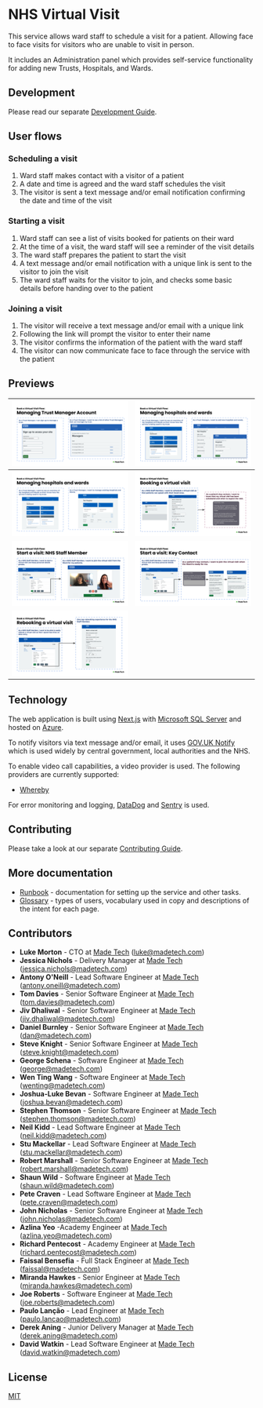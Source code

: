 # NHS Virtual Visit

This service allows ward staff to schedule a visit for a patient. Allowing face to face visits for visitors who are unable to visit in person.

It includes an Administration panel which provides self-service functionality for adding new Trusts, Hospitals, and Wards.

## Development

Please read our separate [Development Guide](./docs/development/README.md).

## User flows

### Scheduling a visit

1. Ward staff makes contact with a visitor of a patient
1. A date and time is agreed and the ward staff schedules the visit
1. The visitor is sent a text message and/or email notification confirming the date and time of the visit

### Starting a visit

1. Ward staff can see a list of visits booked for patients on their ward
1. At the time of a visit, the ward staff will see a reminder of the visit details
1. The ward staff prepares the patient to start the visit
1. A text message and/or email notification with a unique link is sent to the visitor to join the visit
1. The ward staff waits for the visitor to join, and checks some basic details before handing over to the patient

### Joining a visit

1. The visitor will receive a text message and/or email with a unique link
1. Following the link will prompt the visitor to enter their name
1. The visitor confirms the information of the patient with the ward staff
1. The visitor can now communicate face to face through the service with the patient

## Previews

<!-- To update the screenshots, please see the overview slide deck https://docs.google.com/presentation/d/1KaHYSZzcdFJ1oOCZdiPfZCXv9uAEOeE8EvkIjD-mId8/edit -->

| ![Trust Manager can sign up for an account to manage a trust](docs/images/TrustManager_01_SelfSignUp.png) | ![Trust Manager can add new hospitals and wards](docs/images/TrustManager_02_AddNew.png)                         |
| ------------------------------------------------------------------------------------------------------------ | ---------------------------------------------------------------------------------------------------- |
| ![Trust Admin can edit and delete hospitals and wards](docs/images/TrustManager_03_ManageExisting.png)    | ![Ward Staff can book a virtual visit via email and/or text message](docs/images/WardStaff_01_BookVisit.png)            | 
| ![Ward Staff can start a virtual visit](docs/images/WardStaff_02_StartVisit.png)                          | ![Key Contact can join a virtual visit](docs/images/KeyContact_01_JoinVisit.png)                        |
| ![Ward Staff can reschedule a virtual visit](docs/images/WardStaff_03_RebookVisit.png)                    |

## Technology

The web application is built using [Next.js](https://nextjs.org/) with
[Microsoft SQL Server](https://www.microsoft.com/sql-server) and hosted on
[Azure](https://azure.microsoft.com/).

To notify visitors via text message and/or email, it uses [GOV.UK
Notify](https://www.notifications.service.gov.uk) which is used widely by
central government, local authorities and the NHS.

To enable video call capabilities, a video provider is used. The following
providers are currently supported:

- [Whereby](https://whereby.com/information/product-api/)

For error monitoring and logging, [DataDog](https://www.datadoghq.com/) and [Sentry](https://sentry.io) is used.

## Contributing

Please take a look at our separate [Contributing Guide](./CONTRIBUTING.md).

## More documentation

- [Runbook](docs/runbook/README.md) - documentation for setting up the service and other tasks.
- [Glossary](docs/GLOSSARY.md) - types of users, vocabulary used in copy and descriptions of the intent for each page.

## Contributors

- **Luke Morton** - CTO at [Made Tech](https://www.madetech.com) (luke@madetech.com)
- **Jessica Nichols** - Delivery Manager at [Made Tech](https://www.madetech.com) (jessica.nichols@madetech.com)
- **Antony O'Neill** - Lead Software Engineer at [Made Tech](https://www.madetech.com) (antony.oneill@madetech.com)
- **Tom Davies** - Senior Software Engineer at [Made Tech](https://www.madetech.com) (tom.davies@madetech.com)
- **Jiv Dhaliwal** - Senior Software Engineer at [Made Tech](https://www.madetech.com) (jiv.dhaliwal@madetech.com)
- **Daniel Burnley** - Senior Software Engineer at [Made Tech](https://www.madetech.com) (dan@madetech.com)
- **Steve Knight** - Senior Software Engineer at [Made Tech](https://www.madetech.com) (steve.knight@madetech.com)
- **George Schena** - Software Engineer at [Made Tech](https://www.madetech.com) (george@madetech.com)
- **Wen Ting Wang** - Software Engineer at [Made Tech](https://www.madetech.com) (wenting@madetech.com)
- **Joshua-Luke Bevan** - Software Engineer at [Made Tech](https://www.madetech.com) (joshua.bevan@madetech.com)
- **Stephen Thomson** - Senior Software Engineer at [Made Tech](https://www.madetech.com) (stephen.thomson@madetech.com)
- **Neil Kidd** - Lead Software Engineer at [Made Tech](https://www.madetech.com) (neil.kidd@madetech.com)
- **Stu Mackellar** - Lead Software Engineer at [Made Tech](https://www.madetech.com) (stu.mackellar@madetech.com)
- **Robert Marshall** - Senior Software Engineer at [Made Tech](https://www.madetech.com) (robert.marshall@madetech.com)
- **Shaun Wild** - Software Engineer at [Made Tech](https://www.madetech.com) (shaun.wild@madetech.com)
- **Pete Craven** - Lead Software Engineer at [Made Tech](https://www.madetech.com) (pete.craven@madetech.com)
- **John Nicholas** - Senior Software Engineer at [Made Tech](https://www.madetech.com) (john.nicholas@madetech.com)
- **Azlina Yeo** -Academy Engineer at [Made Tech](https://www.madetech.com) (azlina.yeo@madetech.com)
- **Richard Pentecost** - Academy Engineer at [Made Tech](https://www.madetech.com) (richard.pentecost@madetech.com)
- **Faissal Bensefia** - Full Stack Engineer at [Made Tech](https://www.madetech.com) (faissal@madetech.com)
- **Miranda Hawkes** - Senior Engineer at [Made Tech](https://www.madetech.com) (miranda.hawkes@madetech.com)
- **Joe Roberts** - Software Engineer at [Made Tech](https://www.madetech.com) (joe.roberts@madetech.com)
- **Paulo Lanção** - Lead Engineer at [Made Tech](https://www.madetech.com) (paulo.lancao@madetech.com)
- **Derek Aning** - Junior Delivery Manager at [Made Tech](https://www.madetech.com) (derek.aning@madetech.com)
- **David Watkin** - Lead Software Engineer at [Made Tech](https://www.madetech.com) (david.watkin@madetech.com)

## License

[MIT](LICENSE)
